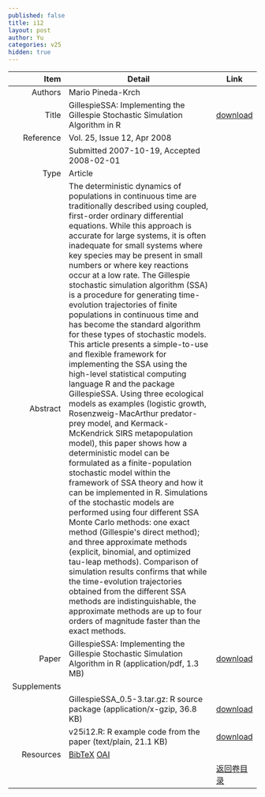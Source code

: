 ```yaml
---
published: false
title: i12
layout: post
author: Yu
categories: v25
hidden: true
---
```


| Item | Detail | Link |
|---:|---|---|
| Authors | Mario Pineda-Krch| |
| Title |GillespieSSA: Implementing the Gillespie Stochastic Simulation Algorithm in R | [download](http://www.jstatsoft.org/v25/i12/paper) |
| Reference |Vol. 25, Issue 12, Apr 2008 | |
| | Submitted 2007-10-19, Accepted 2008-02-01| | 
| Type | Article| |
| Abstract |   The deterministic dynamics of populations in continuous time are traditionally described using coupled, first-order ordinary differential equations. While this approach is accurate for large systems, it is often inadequate for small systems where key species may be present in small numbers or where key reactions occur at a low rate. The Gillespie stochastic simulation algorithm (SSA) is a procedure for generating time-evolution trajectories of finite populations in continuous time and has become the standard algorithm for these types of stochastic models. This article presents a simple-to-use and flexible framework for implementing the SSA using the high-level statistical computing language R and the package GillespieSSA. Using three ecological models as examples (logistic growth, Rosenzweig-MacArthur predator-prey model, and Kermack-McKendrick SIRS metapopulation model), this paper shows how a deterministic model can be formulated as a finite-population stochastic model within the framework of SSA theory and how it can be implemented in R. Simulations of the stochastic models are performed using four different SSA Monte Carlo methods: one exact method (Gillespie's direct method); and three approximate methods (explicit, binomial, and optimized tau-leap methods). Comparison of simulation results confirms that while the time-evolution trajectories obtained from the different SSA methods are indistinguishable, the approximate methods are up to four orders of magnitude faster than the exact methods.| |
| Paper | GillespieSSA: Implementing the Gillespie Stochastic Simulation Algorithm in R  (application/pdf, 1.3 MB)| [download](http://www.jstatsoft.org/v25/i12/paper) |
| Supplements | | |
| |GillespieSSA_0.5-3.tar.gz: R source package  (application/x-gzip, 36.8 KB)|  [download](http://www.jstatsoft.org/v25/i12/supp/1) |
| |v25i12.R: R example code from the paper  (text/plain, 21.1 KB)|  [download](http://www.jstatsoft.org/v25/i12/supp/2) |
| Resources | [BibTeX](http://www.jstatsoft.org/v25/i12/bibtex) [OAI](http://www.jstatsoft.org/oai?verb=GetRecord&identifier=oai.jstatsoft/v25/i12&prefix=oai_dc)| |
| |  | [返回卷目录]({{site.baseurl}}/volume/v25.html) |